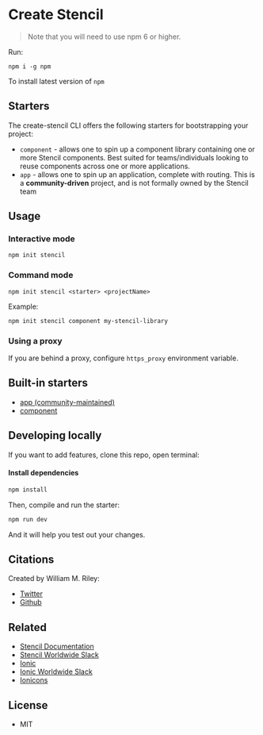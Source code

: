 # Create Stencil

> Note that you will need to use npm 6 or higher.

Run:

```
npm i -g npm
```

To install latest version of `npm`

## Starters

The create-stencil CLI offers the following starters for bootstrapping your project:

- `component` - allows one to spin up a component library containing one or more Stencil components. Best suited for
teams/individuals looking to reuse components across one or more applications.
- `app` - allows one to spin up an application, complete with routing. This is a **community-driven** project,
and is not formally owned by the Stencil team

## Usage


### Interactive mode

```
npm init stencil
```

### Command mode

```
npm init stencil <starter> <projectName>
```

Example:

```
npm init stencil component my-stencil-library
```

### Using a proxy

If you are behind a proxy, configure `https_proxy` environment variable.

## Built-in starters

- [app (community-maintained)](https://github.com/stencil-community/stencil-app-starter)
- [component](https://github.com/ionic-team/stencil-component-starter)

## Developing locally

If you want to add features, clone this repo, open terminal:

#### Install dependencies

```bash
npm install
```

Then, compile and run the starter:

```bash
npm run dev
```

And it will help you test out your changes.


## Citations

Created by William M. Riley:
* [Twitter](https://twitter.com/splitinfinities)
* [Github](https://github.com/splitinfinities)


## Related

* [Stencil Documentation](https://stenciljs.com/)
* [Stencil Worldwide Slack](https://stencil-worldwide.slack.com)
* [Ionic](https://ionicframework.com/)
* [Ionic Worldwide Slack](http://ionicworldwide.herokuapp.com/)
* [Ionicons](http://ionicons.com/)


## License
* MIT
